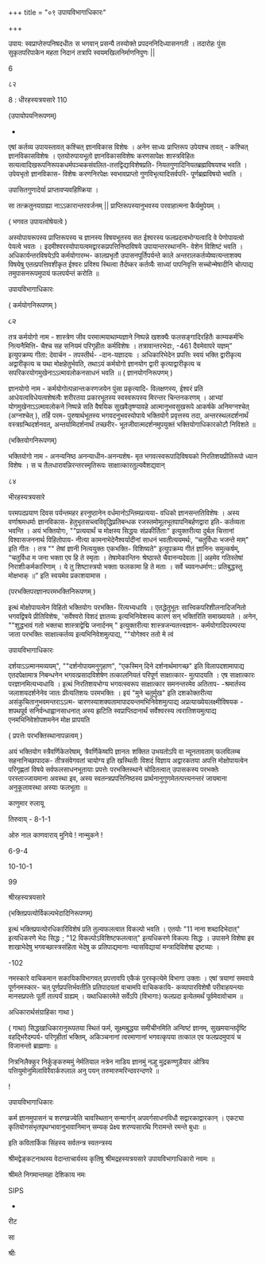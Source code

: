 +++
title = "०९ उपायविभागाधिकारः"

+++

उपाय: स्वप्राप्तेरुपनिषदधीतः स भगवान् प्रसन्यै तस्योक्ते प्रपदननिदिध्यासनगती । तदारोहः पुंसः सुकृतपरिपाकेन महता निदानं तत्रापि स्वयमखिलनिर्माणनिपुणः || 

6 

८२ 

8 : धीरहस्यत्रयसारे 110 

(उपायोपयनिरूपणम्) 

- 

एषां कर्तव्य उपायस्तावत् कश्चित् ज्ञानविकास विशेषः । अनेन साध्यः प्राप्तिरूप उपेयश्च तावत् - कश्चित् ज्ञानविकासविशेषः । एतयोरुपायभूतो ज्ञानविकासविशेषः करणसापेक्षः शास्त्रविहितः सत्यत्वादिखरूपनिरूपकधर्मपञ्चकसंवलित-तत्तद्विद्याविशेषप्रति- नियतगुणादिनियतब्रह्मविषयश्च भवति । उपेयभृतो ज्ञानविकास- विशेषः करणनिरपेक्षः स्वभावप्राप्तो गुणविभृत्यादिसर्वपरि- पूर्णब्रह्मविषयो भवति । 

उपासितगुणादेर्या प्राप्तावप्यवहिष्क्रिया । 

सा तत्क्रतुनयग्राह्या नाऽऽकारान्तरवर्जनम् || प्राप्तिरूपस्यानुभवस्य परवाहात्मना कैर्यमुपेयम् । 

( भगवत उपायत्वोषेयत्वे ) 

अस्योपायरूपस्य प्राप्तिरूपस्य च ज्ञानस्य विषयभूतस्य सत ईश्वरस्य फलप्रदत्वभोग्यत्वादि वे पेणोपायत्वो पेयत्वे भवतः । इदमीश्वरस्योपायत्वमद्वारकप्रपत्तिनिष्ठविषये उपायान्तरस्थाननि- वेशेन विशिष्टं भवति । अधिकार्यन्तरविषयेऽपि कर्मयोगारम्भ- कालप्रभृतौ उपासनपूर्तिपर्यन्ते काले अन्तरालकर्तव्येष्वत्यन्ताशक्य विषयेषु एतत्प्रपत्तिवशीकृत ईश्वरः प्रविश्य स्थित्वा तैर्दष्कर कर्तव्यैः साध्यां पापनिवृत्ति सच्चोन्मेषादीनि चोत्पाद्य तमुपासनरूपमुपायं फलपर्यन्तं करोति ॥ 

उपायविभागाधिकारः 

( कर्मयोगनिरूपणम् ) 

૮૨ 

तत्र कर्मयोगो नाम - शास्त्रेण जीव परमात्मयाथाम्यज्ञाने निष्पन्ने खशक्यैः फलसङ्गादिरहितैः काम्यकर्मभिः नित्यनैमित्ति- चैश्च सह सनियमं परिगृहीतः कर्मविशेषः । तत्रावान्तरभेदाः, -461 दैवमेवापरे यज्ञम्” इत्युपक्रम्य गीता: देवार्चन - तपस्तीर्थ- -दान-यज्ञादयः । अधिकारिभेदेन प्रपत्तिः स्वयं भक्ति द्वारीकृत्य अद्वारीकृत्य च यथा मोक्षहेतुर्भवति, तथाऽयं कर्मयोगो ज्ञानयोग द्वारी कृत्याद्वारीकृत्य च सपरिकरयोगमुखेनाऽऽत्मावलोकनसाधनं भवति ॥ ( ज्ञानयोगनिरूपणम् ) 

ज्ञानयोगो नाम - कर्मयोगोत्पन्नान्तःकरणजयेन पुंसा प्रकृत्यादि- विलक्षणस्य, ईश्वरं प्रति आधेयत्वविधेयत्वशेषत्वैः शरीरतया प्रकारभूतस्य स्वस्वरूपस्य मिरन्तर चिन्तनकरणम् । आभ्यां योगमुखेनाऽऽत्मावलोकने निष्पन्ने सति वैषयिक सुखवैतृष्ण्यावहे आत्मानुभवसुखरूपे आकर्षके अनिमग्नश्चेत् (अग्नश्चेत् ), तर्हि परम- पुरुषार्थभूतस्य भगवदनुभवस्योपाये भक्तियोगे प्रवृत्तस्य तदा, अन्तरस्थलदर्शनार्थं वस्त्रग्रन्थिदर्शनवत्, अन्तर्यामिदर्शनार्थं तच्छरीर- भूतजीवात्मदर्शनमुपयुक्तं भक्तियोगाधिकारकोटौ निविशते ॥ 

(भक्तियोगनिरूपणम्) 

भक्तियोगो नाम - अनन्यनिष्ठ अनन्याधीन-अनन्यशेष- मृत भगवत्स्वरूपादिविषयको निरतिशयप्रीतिरूपो ध्यान विशेषः । स च तैलधारावन्निरन्तरस्मृतिरूपः साक्षात्कारतुल्यवैशद्यवान् 

८४ 

भीरहस्यत्रयसारे 

परमपदप्रयाण दिवस पर्यन्तमहर हरनुष्ठानेन वर्धमानोऽन्तिमप्रत्यया- वधिको ज्ञानसन्ततिविशेषः । अस्य वर्णाश्रमधर्माः ज्ञानविकास- हेतुभृतसच्त्वविवृद्धिप्रतिबन्धक रजस्तमोमूलभूतपापनिबर्हणद्वारा इति- कर्तव्यता भवन्ति । अयं भक्तियोगः, ""प्रत्ययार्थं च मोक्षस्य सिद्धयः संप्रकीर्तिताः" इत्युक्तरीत्या दुर्बल चित्तानां विश्वासजननार्थ विहितोपाय- नीत्या कामनाभेदेनैश्वर्यादीनां साधनं भवतीत्ययमर्थः, “चतुर्विधाः भजन्ते माम्" इति गीतः । तत्र "" तेषां ज्ञानी नित्ययुक्तः एकभक्ति- विशिष्यते" इत्युपक्रम्य गीतं ज्ञानिनः समुत्कर्षम्, “चतुर्विधा म जना भक्ता एव हि ते स्मृताः । तेषामेकान्तिनः श्रेष्ठास्ते चैवानन्यदेवताः || अहमेव गतिस्तेषां निराशीःकर्मकारिणाम् । ये तु शिष्टास्त्रयो भक्ताः फलकामा हि ते मताः । सर्वे च्यवनधर्माण:: प्रतिबुद्धस्तु मोक्षभाक् ॥” इति स्वयमेव प्रकाशयामास । 

(परभक्तिपरज्ञानपरमभक्तिनिरूपणम् ) 

इत्थं मोक्षोपायत्वेन विहितो भक्तियोगः परभक्ति- रित्यभ्यधायि । एतद्धेतुभूतः सात्त्विकपरिशीलनादिजनितो भगवद्विषये प्रीतिविशेषः, 'सर्वेश्वरो विशदं ज्ञातव्यः इत्यभिनिवेशस्य कारणं सन् भक्तिरिति समाख्यायते । अनेन, ""शुद्धभावं गतो भक्तचा शास्त्राद्वेद्मि जनार्दनम् " इत्युक्तरीत्या शास्त्रजन्यतत्त्वज्ञान- कर्मयोगादिपरम्परया जाता परभक्तिः साक्षात्कर्तव्य इत्यभिनिवेशमुत्पाद्य, ""योगेश्वर ततो मे त्वं 

उपायविभागाधिकारः 

दर्शयाऽऽत्मानमव्ययम्", ""दर्शनोपायमनुगृहाण", "एकस्मिन् दिने दर्शनार्थमागच्छ" इति विलापदशामापाद्य एतदपेक्षामात्र निबन्धनेन भगवत्प्रसादविशेषेण तत्कालनियतं परिपूर्ण साक्षात्कार- मुत्पादयति । एष साक्षात्कारः परज्ञानमित्यभ्यधायि । इत्थं निरतिशयभोग्य भगवत्स्वरूप साक्षात्कार समनन्तरमेव अतिताप- -श्रमार्तस्य जलाशयदर्शनेनेव जातः प्रीत्यतिशयः परमभक्तिः । इयं "मुने चतुर्मुख" इति दशकोक्तरीत्या असंकुचितानुभवमन्तराऽऽत्म- चारणस्याशक्यतामापादयन्तमभिनिवेशमुत्पाद्य अप्रत्याख्येयलक्ष्मीविषयक - शपथपूर्व सनिर्वन्धाह्वानसाधनात् अस्य झटिति स्वप्राप्तिदानार्थं सर्वेश्वरस्य त्वरातिशयमुत्पाद्य एनमभिनिवेशोपशमनेन मोक्ष प्रापयति 

( प्रपत्तेः परभक्तिस्थानापन्नत्वम् ) 

अयं भक्तियोग स्त्रैवर्णिकेतरेषाम्, त्रैवर्णिकेष्वपि ज्ञानतः शक्तित उभयतोऽपि वा न्यूनतावताम् फलविलम्ब सहनानिच्छापादक- तीत्रसंवेगवतां चायोग्य इति खस्थितीः विशदं विज्ञाय अद्वारकतया अपत्ति मोक्षोपायत्वेन परिगृह्णतां विषये सर्वफलसाधनभूतायाः प्रपत्तेः परभक्तिस्थाने चोदितत्वात् उपासकस्य परभक्तेः परस्ताज्जायमाना अवस्था इव, अस्य स्वतन्त्रप्रपत्तिनिष्ठस्य प्रार्थनानुगुणमेतत्पत्त्यनन्तरं जायमाना अनुकूलावस्था अस्याः फलभूताः ॥ 

काणुमार रुलायू 

तिरुवाय् - 8-1-1 

ओरु नाल काणवाराय् मुनिये ! नान्मुकने ! 

6-9-4 

10-10-1 

99 

श्रीरहस्यत्रयसारे 

(भक्तिप्रपत्योर्विकल्पभेदादिनिरूपणम्) 

इत्थं भक्तिप्रपत्योरधिकारिविशेषं प्रति तुल्यफलत्वात विकल्पो भवति । एतयोः "11 नाना शब्दादिभेदात्" इत्यधिकरणे भेदः सिद्धः ; "12 विकल्पोऽविशिष्टफलत्वात्" इत्यधिकरणे विकल्पः सिद्धः । उपासने विशेषा इव शाखाभेदेषु भगवच्छास्त्रसंहिता भेदेषु क प्रतिपाद्यमानाः न्यासविद्यायां मन्त्रादिविशेषा द्रष्टव्याः । 

-102 

नमस्कारे वाचिकमान सकायिकविभागवत् प्रपत्तावपि एकैकं पुरस्कृत्येमे विभागा उक्ताः । एषां त्रयाणां समवाये पूर्णनमस्कार- चत् पूर्णप्रपत्तिर्भवतीति प्रतिपादयतां वाचामपि वाचिककायि- कव्यापारविशेषौ परीवाहयन्त्याः मानसप्रपत्तेः पूर्ती तात्पर्यं ग्राह्यम् । यथाधिकारमेते सर्वेऽपि (विभागाः) फलप्रदा इत्येतमर्थं पूर्वमेवावोचाम ॥ 

अधिकारार्थसंग्राहिका गाथा ) 

( गाथा) सिद्धखाधिकारानुरूपतया स्थितं फर्म, सूक्ष्मबुद्धया समीचीनमिति अन्विष्टं ज्ञानम्, सुखमयान्तर्दृष्टि वहद्भिरैदम्पर्य- परिगृहीतां भक्तिम्, अकिञ्चनानां त्वरमाणानां भगवत्कृपया तत्काल एव फलप्रदमुपायं च विजानन्तो ब्राह्मणाः ॥ 

नित्रनिलैक्कुर निर्कुङ्करुममुं नेर्मतियाल नत्रेन नाडिय ज्ञानमुं नल्हु मुद्रकण्णुडैयार ओत्रिय पत्तियुमोनुमिलाविरैवार्करुलाल अनु पयन् तरुमारुमरिन्दवरन्दणरे ॥ 

! 

उपायविभागाधिकारः 

कर्म ज्ञानमुपासनं च शरणव्रज्येति चावस्थितान् सन्मार्गान् अपवर्गसाधनविधौ सद्वारकाद्वारकान् । एकट्या कृतियोगसंभृतपृथग्भावानुभावानिमान् सम्यक् प्रेक्ष्य शरण्यसारथि गिरामन्ते रमन्ते बुधाः ॥ 

इति कवितार्किक सिंहस्य सर्वतन्त्र स्वतन्त्रस्य 

श्रीमद्वेङ्कटनाथस्य वेदान्ताचार्यस्य कृतिषु श्रीमद्रहस्यत्रयसारे उपायविभागाधिकारो नवमः ॥ 

श्रीमते निगमान्तमहा देशिकाय नमः 

SIPS 

- 

रीट 

सा 

श्रीः 
